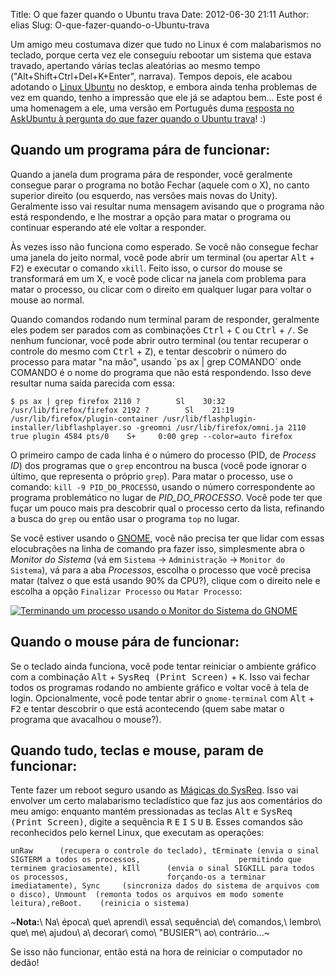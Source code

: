 Title: O que fazer quando o Ubuntu trava
Date: 2012-06-30 21:11
Author: elias
Slug: O-que-fazer-quando-o-Ubuntu-trava

Um amigo meu costumava dizer que tudo no Linux é com malabarismos no
teclado, porque certa vez ele conseguiu rebootar um sistema que estava
travado, apertando várias teclas aleatórias ao mesmo tempo
("Alt+Shift+Ctrl+Del+K+Enter", narrava). Tempos depois, ele acabou
adotando o [Linux Ubuntu](http://www.ubuntu.com) no desktop, e embora
ainda tenha problemas de vez em quando, tenho a impressão que ele já se
adaptou bem... Este post é uma homenagem a ele, uma versão em Português
duma [resposta no AskUbuntu à pergunta do que fazer quando o Ubuntu
trava](http://askubuntu.com/questions/4408/what-should-i-do-when-ubuntu-freezes "AskUbuntu - What should I do when Ubuntu freezes")!
:)

Quando um programa pára de funcionar:
-------------------------------------

Quando a janela dum programa pára de responder, você geralmente consegue
parar o programa no botão Fechar (aquele com o X), no canto superior
direito (ou esquerdo, nas versões mais novas do Unity). Geralmente isso
vai resultar numa mensagem avisando que o programa não está respondendo,
e lhe mostrar a opção para matar o programa ou continuar esperando até
ele voltar a responder.

Às vezes isso não funciona como esperado. Se você não consegue fechar
uma janela do jeito normal, você pode abrir um terminal (ou apertar
<kbd>Alt</kbd> + <kbd>F2</kbd>) e executar o comando `xkill`. Feito
isso, o cursor do mouse se transformará em um X, e você pode clicar na
janela com problema para matar o processo, ou clicar com o direito em
qualquer lugar para voltar o mouse ao normal.

<p>
Quando comandos rodando num terminal param de responder, geralmente eles
podem ser parados com as combinações <kbd>Ctrl</kbd> + <kbd>C</kbd> ou
<kbd>Ctrl</kbd> + <kbd>/</kbd>. Se nenhum funcionar, você pode abrir
outro terminal (ou tentar recuperar o controle do mesmo com
<kbd>Ctrl</kbd> + <kbd>Z</kbd>), e tentar descobrir o número do processo
para matar "na mão", usando `ps ax | grep COMANDO` onde COMANDO é o nome
do programa que não está respondendo. Isso deve resultar numa saída
parecida com essa:  

    $ ps ax | grep firefox 2110 ?        Sl    30:32 /usr/lib/firefox/firefox 2192 ?        Sl    21:19 /usr/lib/firefox/plugin-container /usr/lib/flashplugin-installer/libflashplayer.so -greomni /usr/lib/firefox/omni.ja 2110 true plugin 4584 pts/0    S+     0:00 grep --color=auto firefox

</code>

O primeiro campo de cada linha é o número do processo (PID, de *Process
ID*) dos programas que o `grep` encontrou na busca (você pode ignorar o
último, que representa o próprio `grep`). Para matar o processo, use o
comando: `kill -9 PID_DO_PROCESSO`, usando o número correspondente ao
programa problemático no lugar de *PID\_DO\_PROCESSO*. Você pode ter que
fuçar um pouco mais pra descobrir qual o processo certo da lista,
refinando a busca do `grep` ou então usar o programa `top` no lugar.

Se você estiver usando o [GNOME](http://www.gnome.org), você não precisa
ter que lidar com essas elocubrações na linha de comando pra fazer isso,
simplesmente abra o *Monitor do Sistema* (vá em `Sistema` →
`Administração` → `Monitor do Sistema`), vá para a aba *Processos*,
escolha o processo que você precisa matar (talvez o que está usando 90%
da CPU?), clique com o direito nele e escolha a opção
`Finalizar Processo` ou `Matar Processo`:

[![Terminando um processo usando o Monitor do Sistema do
GNOME](http://eljunior.files.wordpress.com/2012/06/matar_processo.png "GNOME - Monitor do Sistema")](http://eljunior.files.wordpress.com/2012/06/matar_processo.png)

Quando o mouse pára de funcionar:
---------------------------------

Se o teclado ainda funciona, você pode tentar reiniciar o ambiente
gráfico com a combinação <kbd>Alt</kbd> + <kbd>SysReq (Print
Screen)</kbd> + <kbd>K</kbd>. Isso vai fechar todos os programas rodando
no ambiente gráfico e voltar você à tela de login. Opcionalmente, você
pode tentar abrir o `gnome-terminal` com <kbd>Alt</kbd> + <kbd>F2</kbd>
e tentar descobrir o que está acontecendo (quem sabe matar o programa
que avacalhou o mouse?).

Quando tudo, teclas e mouse, param de funcionar:
------------------------------------------------

Tente fazer um reboot seguro usando as [Mágicas do
SysReq](http://jvflima.wordpress.com/2007/01/09/magicas-do-sysreq/ "Mágicas do SysReq").
Isso vai envolver um certo malabarismo tecladístico que faz jus aos
comentários do meu amigo: enquanto mantém pressionadas as teclas
<kbd>Alt</kbd> e <kbd>SysReq (Print Screen)</kbd>, digite a sequência
<kbd>R</kbd> <kbd>E</kbd> <kbd>I</kbd> <kbd>S</kbd> <kbd>U</kbd>
<kbd>B</kbd>. Esses comandos são reconhecidos pelo kernel Linux, que
executam as operações:

    unRaw      (recupera o controle do teclado), tErminate (envia o sinal SIGTERM a todos os processos,                      permitindo que terminem graciosamente), kIll      (envia o sinal SIGKILL para todos os processos,                      forçando-os a terminar imediatamente), Sync     (sincroniza dados do sistema de arquivos com o disco), Unmount  (remonta todos os arquivos em modo somente leitura),reBoot.    (reinicia o sistema)

~**Nota:**\\ Na\\ época\\ que\\ aprendi\\ essa\\ sequência\\ de\\ comandos,\\ lembro\\ que\\ me\\ ajudou\\ a\\ decorar\\ como\\ "BUSIER"\\ ao\\ contrário...~

Se isso não funcionar, então está na hora de reiniciar o computador no
dedão!
